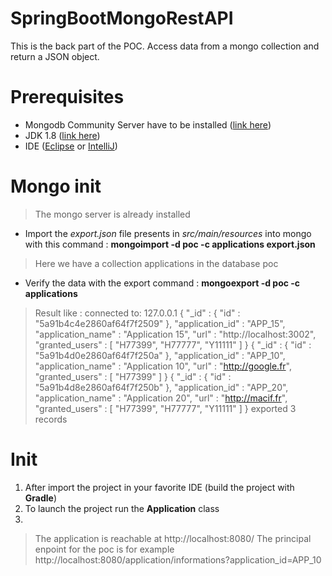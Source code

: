 # SpringBootMongoRestAPI

This is the back part of the POC. Access data from a mongo collection and return a JSON object.

# Prerequisites

 - Mongodb Community Server have to be installed ([link here](https://www.mongodb.com/download-center?jmp=nav#atlas))
 - JDK 1.8 ([link here](http://www.oracle.com/technetwork/java/javase/downloads/jdk8-downloads-2133151.html))
 - IDE ([Eclipse](https://www.eclipse.org/downloads/) or [IntelliJ](https://www.jetbrains.com/idea/))

# Mongo init
> The mongo server is already installed

 - Import the *export.json* file presents in *src/main/resources* into mongo with this command : **mongoimport -d poc -c applications export.json**
> Here we have a collection applications in the database poc

- Verify the data with the export command : **mongoexport -d poc -c applications**

> Result like :
connected to: 127.0.0.1
{ "_id" : { "id" : "5a91b4c4e2860af64f7f2509" }, "application_id" : "APP_15", "application_name" : "Application 15", "url" : "http://localhost:3002", "granted_users" : [ "H77399", "H77777", "Y11111" ] }
{ "_id" : { "id" : "5a91b4d0e2860af64f7f250a" }, "application_id" : "APP_10", "application_name" : "Application 10", "url" : "http://google.fr", "granted_users" : [ "H77399" ] }
{ "_id" : { "id" : "5a91b4d8e2860af64f7f250b" }, "application_id" : "APP_20", "application_name" : "Application 20", "url" : "http://macif.fr", "granted_users" : [ "H77399", "H77777", "Y11111" ] }
exported 3 records

# Init

 1. After import the project in your favorite IDE (build the project with **Gradle**)
 2. To launch the project run the **Application** class
 3.
> The application is reachable at http://localhost:8080/
> The principal enpoint for the poc is for example http://localhost:8080/application/informations?application_id=APP_10
